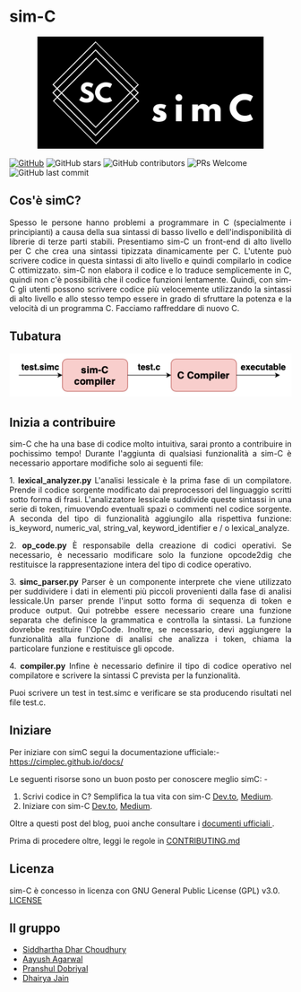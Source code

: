 

# sim-C

<p align="center">
  <img src="../logo.png" height="200">
</p>

[![GitHub](https://img.shields.io/github/license/cimplec/sim-c)](https://github.com/cimplec/sim-c/blob/master/LICENSE)  ![GitHub stars](https://img.shields.io/github/stars/cimplec/sim-c?style=plastic)  ![GitHub contributors](https://img.shields.io/github/contributors/cimplec/sim-c)  ![PRs Welcome](https://img.shields.io/badge/PRs-welcome-brightgreen.svg)  ![GitHub last commit](https://img.shields.io/github/last-commit/cimplec/sim-c)

##   Cos'è simC?

<p align="justify">Spesso le persone hanno problemi a programmare in C (specialmente i principianti) a causa della sua sintassi di basso livello e dell'indisponibilità di librerie di terze parti stabili. Presentiamo sim-C un front-end di alto livello per C che crea una sintassi tipizzata dinamicamente per C. L'utente può scrivere codice in questa sintassi di alto livello e quindi compilarlo in codice C ottimizzato. sim-C non elabora il codice e lo traduce semplicemente in C, quindi non c'è possibilità che il codice funzioni lentamente. Quindi, con sim-C gli utenti possono scrivere codice più velocemente utilizzando la sintassi di alto livello e allo stesso tempo essere in grado di sfruttare la potenza e la velocità di un programma C. Facciamo raffreddare di nuovo C.</p>

## Tubatura

<p align="center">
  <img src="../simc-pipeline.png">
</p>

##   Inizia a contribuire
<p align="justify">sim-C che ha una base di codice molto intuitiva, sarai pronto a contribuire in pochissimo tempo!
Durante l'aggiunta di qualsiasi funzionalità a sim-C è necessario apportare modifiche solo ai seguenti file:</p>

<p align="justify">1. <strong>lexical_analyzer.py</strong>
L'analisi lessicale è la prima fase di un compilatore. Prende il codice sorgente modificato dai preprocessori del linguaggio scritti sotto forma di frasi. L'analizzatore lessicale suddivide queste sintassi in una serie di token, rimuovendo eventuali spazi o commenti nel codice sorgente. A seconda del tipo di funzionalità aggiungilo alla rispettiva funzione: is_keyword, numeric_val, string_val, keyword_identifier e / o lexical_analyze.</p>

<p align="justify">2. <strong>op_code.py</strong>
È responsabile della creazione di codici operativi. Se necessario, è necessario modificare solo la funzione opcode2dig che restituisce la rappresentazione intera del tipo di codice operativo.</p>

<p align="justify">3. <strong>simc_parser.py</strong>
Parser è un componente interprete che viene utilizzato per suddividere i dati in elementi più piccoli provenienti dalla fase di analisi lessicale.Un parser prende l'input sotto forma di sequenza di token e produce output. Qui potrebbe essere necessario creare una funzione separata che definisce la grammatica e controlla la sintassi. La funzione dovrebbe restituire l'OpCode. Inoltre, se necessario, devi aggiungere la funzionalità alla funzione di analisi che analizza i token, chiama la particolare funzione e restituisce gli opcode.</p>

<p align="justify">4. <strong>compiler.py</strong>
Infine è necessario definire il tipo di codice operativo nel compilatore e scrivere la sintassi C prevista per la funzionalità.</p>

<p align="justify">Puoi scrivere un test in test.simc e verificare se sta producendo risultati nel file test.c.</p>


## Iniziare

Per iniziare con simC segui la documentazione ufficiale:-
https://cimplec.github.io/docs/

Le seguenti risorse sono un buon posto per conoscere meglio simC: -

1) Scrivi codice in C? Semplifica la tua vita con sim-C <a href="https://dev.to/cimplec/writing-code-in-c-simplify-your-life-with-sim-c-2dkj">Dev.to</a>, <a href="https://medium.com/oss-build/writing-code-in-c-simplify-your-life-with-sim-c-9dd98f882bf8">Medium</a>.
2) Iniziare con sim-C <a href="https://dev.to/cimplec/getting-started-with-sim-c-4iek">Dev.to</a>, <a href="https://medium.com/oss-build/getting-started-with-sim-c-1397ee539877">Medium</a>.

Oltre a questi post del blog, puoi anche consultare i <a href="https://cimplec.github.io/docs"> documenti ufficiali </a>.

Prima di procedere oltre, leggi le regole in [CONTRIBUTING.md](../CONTRIBUTING.md)

## Licenza

sim-C è concesso in licenza con GNU General Public License (GPL) v3.0. [LICENSE](../LICENSE)

##   Il gruppo

- [Siddhartha Dhar Choudhury](https://github.com/frankhart2018)
- [Aayush Agarwal](https://github.com/Aayush-99)
- [Pranshul Dobriyal](https://github.com/PranshulDobriyal)
- [Dhairya Jain](https://github.com/dhairyaj)
